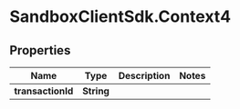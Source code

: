 # SandboxClientSdk.Context4

## Properties
Name | Type | Description | Notes
------------ | ------------- | ------------- | -------------
**transactionId** | **String** |  | 
